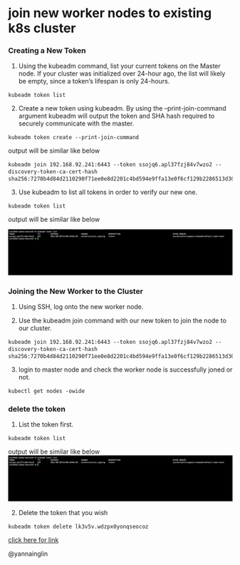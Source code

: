 
# join new worker nodes to existing k8s cluster
### Creating a New Token
1. Using the kubeadm command, list your current tokens on the Master node. If your cluster was initialized over 24-hour ago, the list will likely be empty, since a token’s lifespan is only 24-hours.
```
kubeadm token list
```

2. Create a new token using kubeadm. By using the –print-join-command argument kubeadm will output the token and SHA hash required to securely communicate with the master.

```
kubeadm token create --print-join-command
```
output will be similar like below
```
kubeadm join 192.168.92.241:6443 --token ssojq6.apl37fzj84v7wzo2 --discovery-token-ca-cert-hash sha256:7270b4d84d2110290f71ee0e8d2201c4bd594e9ffa13e0f6cf129b2286513d30
```
3. Use kubeadm to list all tokens in order to verify our new one.

```
kubeadm token list
```
output will be similar like below

![kubeadm token list output](kubeadm-token-list.png)

### Joining the New Worker to the Cluster
1. Using SSH, log onto the new worker node.

2. Use the kubeadm join command with our new token to join the node to our cluster.

```
kubeadm join 192.168.92.241:6443 --token ssojq6.apl37fzj84v7wzo2 --discovery-token-ca-cert-hash sha256:7270b4d84d2110290f71ee0e8d2201c4bd594e9ffa13e0f6cf129b2286513d30
```
3. login to master node and check the worker node is successfully joned or not.
```
kubectl get nodes -owide
```

### delete the token 

1. List the token first.
```
kubeadm token list
```
output will be similar like below
![kubeadm token list output](kubeadm-token-list.png)


2. Delete the token that you wish

```
kubeadm token delete lk3v5v.wdzpx0yonqseocoz
```

[click here for link](https://www.serverlab.ca/tutorials/containers/kubernetes/how-to-add-workers-to-kubernetes-clusters/)

@yannainglin
